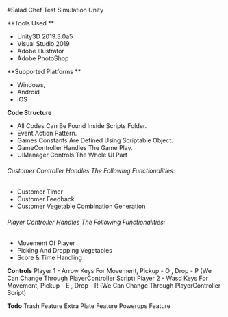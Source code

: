 #Salad Chef Test Simulation Unity

**Tools Used **
- Unity3D 2019.3.0a5
- Visual Studio 2019
- Adobe Illustrator
- Adobe PhotoShop


**Supported Platforms **
- Windows,
- Android
- iOS

**Code Structure**
- All Codes Can Be Found Inside Scripts Folder.
- Event Action Pattern.
- Games Constants Are Defined Using Scriptable Object.
- GameController Handles The Game Play.
- UIManager Controls The Whole UI Part

###### Customer Controller Handles The Following Functionalities:

- Customer Timer
- Customer Feedback
- Customer Vegetable Combination Generation

###### Player Controller Handles The Following Functionalities:

- Movement Of Player
- Picking And Dropping Vegetables
- Score & Time Handling



**Controls**
Player 1 - Arrow Keys For Movement, Pickup - O , Drop - P (We Can Change Through PlayerController Script) 
Player 2 - Wasd Keys For Movement, Pickup - E , Drop - R (We Can Change Through PlayerController Script) 

**Todo**
Trash Feature
Extra Plate Feature
Powerups Feature